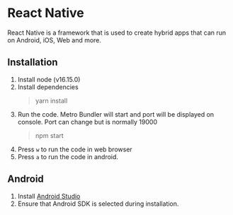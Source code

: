 # React Native

React Native is a framework that is used to create hybrid apps that can run on Android, iOS, Web and more.

## Installation

1. Install node (v16.15.0)
2. Install dependencies
   > yarn install
3. Run the code. Metro Bundler will start and port will be displayed on console. Port can change but is normally 19000
   > npm start
4. Press `w` to run the code in web browser
5. Press `a` to run the code in android.

## Android

1. Install [Android Studio](https://developer.android.com/studio)
2. Ensure that Android SDK is selected during installation.
